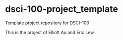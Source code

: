 # dsci-100-project_template
Template project repository for DSCI-100 <br>

This is the project of Elliott Au and Eric Lew
